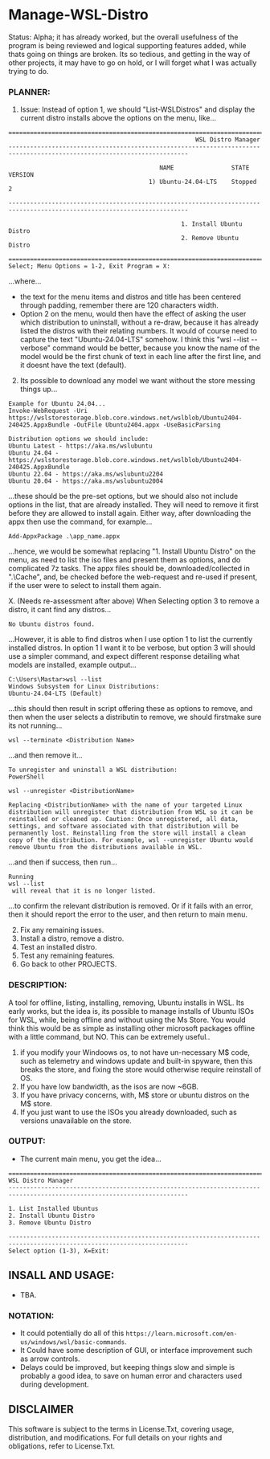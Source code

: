 # Manage-WSL-Distro
Status: Alpha; it has already worked, but the overall usefulness of the program is being reviewed and logical supporting features added, while thats going on things are broken. Its so tedious, and getting in the way of other projects, it may have to go on hold, or I will forget what I was actually trying to do.

### PLANNER:
1. Issue: Instead of option 1, we should "List-WSLDistros" and display the current distro installs above the options on the menu, like...
```
========================================================================================================================
                                                    WSL Distro Manager
------------------------------------------------------------------------------------------------------------------------

                                          NAME                STATE           VERSION
                                       1) Ubuntu-24.04-LTS    Stopped         2

------------------------------------------------------------------------------------------------------------------------

                                                1. Install Ubuntu Distro
                                                2. Remove Ubuntu Distro

========================================================================================================================
Select; Menu Options = 1-2, Exit Program = X:
```
...where...
- the text for the menu items and distros and title has been centered through padding, remember there are 120 characters width.
- Option 2 on the menu, would then have the effect of asking the user which distribution to uninstall, without a re-draw, because it has already listed the distros with their relating numbers. It would of course need to capture the text "Ubuntu-24.04-LTS" somehow. I think this "wsl --list --verbose" command would be better, because you know the name of the model would be the first chunk of text in each line after the first line, and it doesnt have the text (default).
2. Its possible to download any model we want without the store messing things up...
```
Example for Ubuntu 24.04...
Invoke-WebRequest -Uri https://wslstorestorage.blob.core.windows.net/wslblob/Ubuntu2404-240425.AppxBundle -OutFile Ubuntu2404.appx -UseBasicParsing

Distribution options we should include:
Ubuntu Latest - https://aka.ms/wslubuntu
Ubuntu 24.04 - https://wslstorestorage.blob.core.windows.net/wslblob/Ubuntu2404-240425.AppxBundle
Ubuntu 22.04 - https://aka.ms/wslubuntu2204
Ubuntu 20.04 - https://aka.ms/wslubuntu2004
```
...these should be the pre-set options,  but we should also not include options in the list, that are already installed. They will need to remove it first before they are allowed to install again. Either way, after downloading the appx then use the command, for example...
```
Add-AppxPackage .\app_name.appx
```
...hence, we would be somewhat replacing "1. Install Ubuntu Distro" on the menu, as need to list the iso files and present them as options, and do complicated 7z tasks. The appx files should be, downloaded/collected in ".\Cache", and, be checked before the web-request and re-used if present, if the user were to select to install them again.

X. (Needs re-assessment after above) When Selecting option 3 to remove a distro, it cant find any distros...
```
No Ubuntu distros found.
```
...However, it is able to find distros when I use option 1 to list the currently installed distros. In option 1 I want it to be verbose, but option 3 will should use a simpler command, and expect different response detailing what models are installed, example output...
```
C:\Users\Mastar>wsl --list
Windows Subsystem for Linux Distributions:
Ubuntu-24.04-LTS (Default)
```
...this should then result in script offering these as options to remove, and then when the user selects a distributin to remove, we should firstmake sure its not running... 
```
wsl --terminate <Distribution Name>
```
...and then remove it...
```
To unregister and uninstall a WSL distribution:
PowerShell

wsl --unregister <DistributionName>

Replacing <DistributionName> with the name of your targeted Linux distribution will unregister that distribution from WSL so it can be reinstalled or cleaned up. Caution: Once unregistered, all data, settings, and software associated with that distribution will be permanently lost. Reinstalling from the store will install a clean copy of the distribution. For example, wsl --unregister Ubuntu would remove Ubuntu from the distributions available in WSL. 
```
...and then if success, then run...
```
Running 
wsl --list
 will reveal that it is no longer listed.
```
...to confirm the relevant distribution is removed. Or if it fails with an error, then it should report the error to the user, and then return to main menu.

2. Fix any remaining issues.
3. Install a distro, remove a distro.
4. Test an installed distro.
5. Test any remaining features.
6. Go back to other PROJECTS.

### DESCRIPTION:
A tool for offline, listing, installing, removing, Ubuntu installs in WSL. Its early works, but the idea is, its possible to manage installs of Ubuntu ISOs for WSL, while, being offline and without using the Ms Store. You would think this would be as simple as installing other microsoft packages offline with a little command, but NO. This can be extremely useful..
1. if you modify your Windoows os, to not have un-necessary M$ code, such as telemetry and windows update and built-in spyware, then this breaks the store, and fixing the store would otherwise require reinstall of OS.
2. If you have low bandwidth, as the isos are now ~6GB.
3. If you have privacy concerns, with, M$ store or ubuntu distros on the M$ store.
4. If you just want to use the ISOs you already downloaded, such as versions unavailable on the store.

### OUTPUT:
- The current main menu, you get the idea...
```
========================================================================================================================
WSL Distro Manager
------------------------------------------------------------------------------------------------------------------------

1. List Installed Ubuntus
2. Install Ubuntu Distro
3. Remove Ubuntu Distro

------------------------------------------------------------------------------------------------------------------------
Select option (1-3), X=Exit:

```

## INSALL AND USAGE:
- TBA.

### NOTATION:
- It could potentially do all of this `https://learn.microsoft.com/en-us/windows/wsl/basic-commands`.
- It Could have some description of GUI, or interface improvement such as arrow controls.
- Delays could be improved, but keeping things slow and simple is probably a good idea, to save on human error and characters used during development.

## DISCLAIMER
This software is subject to the terms in License.Txt, covering usage, distribution, and modifications. For full details on your rights and obligations, refer to License.Txt.
